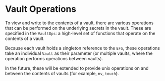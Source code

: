 # Vault Operations

To view and write to the contents of a vault, there are various operations that can be performed on the underlying secrets in the vault. These are specified in the `VaultOps`: a high-level set of functions that operate on the contents of a vault.

Because each vault holds a singleton reference to the `EFS`, these operations take an individual `Vault` as their parameter (or multiple vaults, where the operation performs operations between vaults).

In the future, these will be extended to provide unix operations on and between the contents of vaults (for example, `mv`, `touch`).
